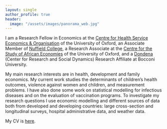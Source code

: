 ```yaml
---
layout: single
author_profile: true
header:
  image: "/assets/images/panorama_web.jpg"
---
```


I am a Research Fellow in Economics at the [Centre for Health Service Economics & Organisation](https://www.chseo.org.uk) of the University of Oxford, an Associate Member of [Nuffield College](https://www.nuffield.ox.ac.uk), a Research Associate at the [Centre for the Study of African Economies](www.csae.ox.ac.uk) of the University of Oxford, and a [Dondena](http://www.dondena.unibocconi.it) (Center for Research and Social Dynamics) Research Affiliate at Bocconi University. 

My main research interests are in health, development and family economics. My current work studies the determinants of children’s health outcomes, violence against women and children, and measurement problems. I have also done some work on statistical modelling for infectious diseases and on the evaluation of vaccination programs. To investigate my research questions I use economic modelling and different sources of data both from developed and developing countries: large cross-section and longitudinal surveys, hospital administrative data, and weather data.

My CV is [here](https://docs.google.com/viewer?a=v&pid=sites&srcid=ZGVmYXVsdGRvbWFpbnxlbGlzYWJldHRhZGVjYW98Z3g6NzBlMTIzZTRhMzkxZWVjMw).